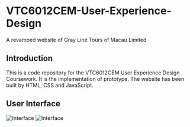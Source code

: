 # VTC6012CEM-User-Experience-Design
A revamped website of Gray Line Tours of Macau Limited

## Introduction
This is a code repository for the VTC6012CEM User Experience Design Coursework.
It is the implementation of prototype. The website has been built by HTML, CSS and JavaScript.

## User Interface
![Interface](https://i.ibb.co/jZJtjHy/111.png) ![Interface](https://i.ibb.co/BtnM1Dx/222.png)
